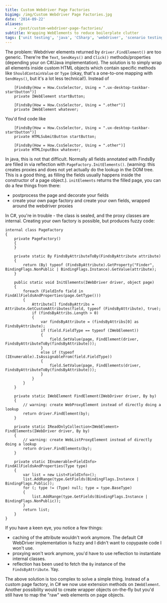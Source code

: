 ```yaml
---
title: Custom Webdriver Page Factories
bigimg: /img/Custom Webdriver Page Factories.jpg
date: '2014-09-22'
aliases:
    - /post/custom-webdriver-page-factories/
subtitle: Wrapping WebElements to reduce boilerplate clutter
tags: ['unit testing', 'java', 'CSharp', 'webdriver', 'scenario testing' ]
---
```

The problem: Webdriver elements returned by `driver.FindElement()` are too generic. There're the `Text`, `SendKeys()` and `Click()` methods/properties (depending your on C#/Java implementation). The solution is to simply wrap all elements inside custom HTML objects which contain specific methods like `ShouldContainValue` or `Type` (okay, that's a one-to-one mapping with `SendKeys()`, but it's a lot less technical!). Instead of

        [FindsBy(How = How.CssSelector, Using = ".ux-desktop-taskbar-startbutton")]
        private IWebElement startButton;

        [FindsBy(How = How.CssSelector, Using = ".other")]
        private IWebElement whatever;

You'd find code like

        [FindsBy(How = How.CssSelector, Using = ".ux-desktop-taskbar-startbutton")]
        private HTMLSubmitButton startButton;

        [FindsBy(How = How.CssSelector, Using = ".other")]
        private HTMLInputBox whatever;

In java, this is not that difficult. Normally all fields annotated with FindsBy are filled in via reflection with `PageFactory.InitElements()`. (warning: this creates proxies and does not yet actually do the lookup in the DOM tree. This is a good thing, as filling the fields usually happens inside the constructor of a page object.). `initElements` returns the filled page, you can do a few things from there:

- postprocess the page and decorate your fields
- create your own page factory and create your own fields, wrapped around the webdriver proxies

In C#, you're in trouble - the class is sealed, and the proxy classes are internal. Creating your own factory is possible, but produces fuzzy code:

    internal class PageFactory
    {
        private PageFactory()
        {
        }

        private static By FindsByAttributeToBy(FindsByAttribute attribute)
        {
            return (By) typeof (FindsByAttribute).GetProperty("Finder", BindingFlags.NonPublic | BindingFlags.Instance).GetValue(attribute);
        }

        public static void InitElements(IWebDriver driver, object page)
        {
            foreach (FieldInfo field in FindAllFieldsAndProperties(page.GetType()))
            {
                Attribute[] findsByAttribs = Attribute.GetCustomAttributes(field, typeof (FindsByAttribute), true);
                if (findsByAttribs.Length > 0)
                {
                    var findsByAttribute = (findsByAttribs[0] as FindsByAttribute);
                    if (field.FieldType == typeof (IWebElement))
                    {
                        field.SetValue(page, FindElement(driver, FindsByAttributeToBy(findsByAttribute)));
                    }
                    else if (typeof (IEnumerable).IsAssignableFrom(field.FieldType))
                    {
                        field.SetValue(page, FindElements(driver, FindsByAttributeToBy(findsByAttribute)));
                    }
                }
            }
        }

        private static IWebElement FindElement(IWebDriver driver, By by)
        {
        	// warning: create WebProxyElement instead of directly doing a lookup
            return driver.FindElement(by);
        }

        private static IReadOnlyCollection<IWebElement> FindElements(IWebDriver driver, By by)
        {
        	// warning: create WebListProxyElement instead of directly doing a lookup
            return driver.FindElements(by);
        }

        private static IEnumerable<FieldInfo> FindAllFieldsAndProperties(Type type)
        {
            var list = new List<FieldInfo>();
            list.AddRange(type.GetFields(BindingFlags.Instance | BindingFlags.Public));
            for (; type != (Type) null; type = type.BaseType)
            {
                list.AddRange(type.GetFields(BindingFlags.Instance | BindingFlags.NonPublic));
            }
            return list;
        }
    }

If you have a keen eye, you notice a few things:

- caching of the attribute wouldn't work anymore. The default C# WebDriver implementation is fuzzy and I didn't want to copypaste code I won't use.
- proxying won't work anymore, you'd have to use reflection to instantiate internal classes.
- reflection has been used to fetch the `By` instance of the `FindsByAttribute`. Yay.

The above solution is too complex to solve a simple thing. Instead of a custom page factory, in C# we now use extension methods on `IWebElement`. Another possibility would to create wrapper objects on-the-fly but you'd still have to map the "raw" web elements on page objects.
